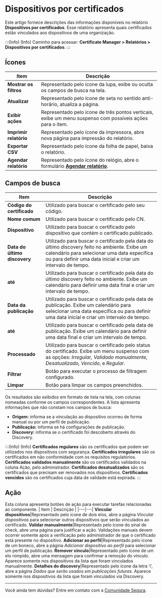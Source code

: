 # Dispositivos por certificados

Este artigo fornece descrições das informações disponíveis no relatório **Dispositivos por certificados**. Esse relatório apresenta quais certificados estão vinculados aos dispositivos de uma organização.

:::(Info) (Info)
Caminho para acessar: **Certificate Manager > Relatórios > Dispositivos por certificados**.
:::

## Ícones
| Item | Descrição |
| --- | --- |
|**Mostrar os filtros**|Representado pelo ícone da lupa, exibe ou oculta os campos de busca na tela.|
|**Atualizar**|Representado pelo ícone de seta no sentido anti-horário, atualiza a página.|
|**Exibir ações**|Representado pelo ícone de três pontos verticais, exibe um menu suspenso com possíveis ações para o item.|
|**Imprimir relatório**|Representado pelo ícone da impressora, abre nova página para impressão do relatório.|
|**Exportar CSV**|Representado pelo ícone da folha de papel, baixa o relatório.|
|**Agendar relatório**|Representado pelo ícone do relógio, abre o formulário **[Agendar relatório](/v4/docs/pt/general-information-how-to-issue-download-and-schedule-device-reports)**.|

## Campos de busca
| Item | Descrição |
| --- | --- |
**Código do certificado**|Utilizado para buscar o certificado pelo seu código.
**Nome comum**|Utilizado para buscar o certificado pelo CN.
**Dispositivo**|Utilizado para buscar o certificado pelo dispositivo que contém o certificado publicado.
**Data do último discovery**|Utilizado para buscar o certificado pela data do último discovery feito no ambiente. Exibe um calendário para selecionar uma data específica ou para definir uma data inicial e criar um intervalo de tempo.
**até**|Utilizado para buscar o certificado pela data do último discovery feito no ambiente. Exibe um calendário para definir uma data final e criar um intervalo de tempo.
**Data da publicação**|Utilizado para buscar o certificado pela data de publicação. Exibe um calendário para selecionar uma data específica ou para definir uma data inicial e criar um intervalo de tempo.
**até**|Utilizado para buscar o certificado pela data de publicação. Exibe um calendário para definir uma data final e criar um intervalo de tempo.
**Processado**|Utilizado para buscar o certificado pelo status do certificado. Exibe um menu suspenso com as opções: *Irregular, Validado manualmente, Desatualizado, Vencido*, e *Regular*.
|**Filtrar**|Botão para executar o processo de filtragem configurado.|
|**Limpar**|Botão para limpar os campos preenchidos.|

Os resultados são exibidos em formato de lista na tela, com colunas nomeadas conforme os campos correspondentes. A lista apresenta informações que não constam nos campos de busca:

* **Origem:** informa se a vinculação ao dispositivo ocorreu de forma manual ou por um perfil de publicação.
* **Publicação:** informa se há configurações de publicação.  
* **Discovery:** informa se o certificado foi descoberto através do Discovery. 

:::(Info) (Info)
**Certificados regulares** são os certificados que podem ser utilizados nos dispositivos com segurança.
**Certificados irregulares** são os certificados em não conformidade com os requisitos regulatórios.
**Certificados validados manualmente** são os certificados validados na coluna Ação, pelo administrador. 
**Certificados desatualizados** são os certificados que precisam ser renovados nos dispositivos.
**Certificados vencidos** são os certificados cuja data de validade está expirada.
:::

## Ação
Esta coluna apresenta botões de ação para executar tarefas relacionadas ao componente.
| Item | Descrição |
|---|---|
**Vincular dispositivos**|Representado pelo ícone de dois elos, abre a página *Vincular dispositivos* para selecionar outros dispositivos que serão vinculados ao certificado.
**Validar manualmente**|Representado pelo ícone do sinal de check, abre uma página para justificar a ação. Validações manuais devem ocorrer somente após a verificação pelo administrador de que o certificado está presente no dispositivo.
**Adicionar ao perfil**|Representado pelo ícone de um boneco, abre a página *Adicionar dispositivo ao perfil* para selecionar um perfil de publicação.
**Remover vínculo**|Representado pelo ícone de um elo rompido, abre uma mensagem para confirmar a remoção do vínculo. Aparece somente nos dispositivos da lista que foram vinculados manualmente.
**Detalhes do discovery**|Representado pelo ícone da letra ‘i’, abre a página *Dados que serão usados em publicações futuras*. Aparece somente nos dispositivos da lista que foram vinculados via Discovery. 
***
Você ainda tem dúvidas? Entre em contato com a [Comunidade Segura](https://community.Segura.io/).
